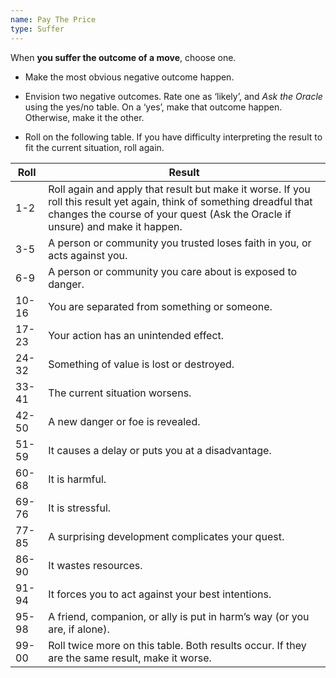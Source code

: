 ```yaml
---
name: Pay The Price
type: Suffer
---
```


When **you suffer the outcome of a move**, choose one.

- Make the most obvious negative outcome happen.
- Envision two negative outcomes. Rate one as ‘likely’, and _Ask the Oracle_ using the yes/no table. On a ‘yes’, make that outcome happen. Otherwise, make it the other.

- Roll on the following table. If you have difficulty interpreting the result to fit the current situation, roll again.

| Roll  | Result                                                                                                                                                                                                  |
| ----- | ------------------------------------------------------------------------------------------------------------------------------------------------------------------------------------------------------- |
| 1-2   | Roll again and apply that result but make it worse. If you roll this result yet again, think of something dreadful that changes the course of your quest (Ask the Oracle if unsure) and make it happen. |
| 3-5   | A person or community you trusted loses faith in you, or acts against you.                                                                                                                              |
| 6-9   | A person or community you care about is exposed to danger.                                                                                                                                              |
| 10-16 | You are separated from something or someone.                                                                                                                                                            |
| 17-23 | Your action has an unintended effect.                                                                                                                                                                   |
| 24-32 | Something of value is lost or destroyed.                                                                                                                                                                |
| 33-41 | The current situation worsens.                                                                                                                                                                          |
| 42-50 | A new danger or foe is revealed.                                                                                                                                                                        |
| 51-59 | It causes a delay or puts you at a disadvantage.                                                                                                                                                        |
| 60-68 | It is harmful.                                                                                                                                                                                          |
| 69-76 | It is stressful.                                                                                                                                                                                        |
| 77-85 | A surprising development complicates your quest.                                                                                                                                                        |
| 86-90 | It wastes resources.                                                                                                                                                                                    |
| 91-94 | It forces you to act against your best intentions.                                                                                                                                                      |
| 95-98 | A friend, companion, or ally is put in harm’s way (or you are, if alone).                                                                                                                               |
| 99-00 | Roll twice more on this table. Both results occur. If they are the same result, make it worse.                                                                                                          |
